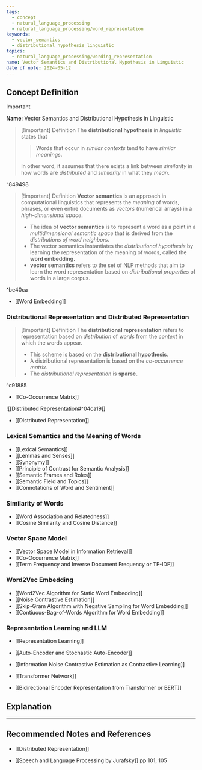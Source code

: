 ```yaml
---
tags:
  - concept
  - natural_language_processing
  - natural_language_processing/word_representation
keywords:
  - vector_semantics
  - distributional_hypothesis_linguistic
topics:
  - natural_language_processing/wording_representation
name: Vector Semantics and Distributional Hypothesis in Linguistic
date of note: 2024-05-12
---
```


## Concept Definition

>[!important]
>**Name**: Vector Semantics and Distributional Hypothesis in Linguistic

>[!important] Definition
>The **distributional hypothesis** in *linguistic* states that
>> Words that occur in *similar contexts* tend to have *similar meanings*. 
>
>In other word, it assumes that there exists a link between *similarity* in how words are *distributed* and *similarity*  in what they *mean*.

^849498

>[!important] Definition
>**Vector semantics** is an approach in computational linguistics that represents the *meaning* of words, phrases, or even entire documents as *vectors* (numerical arrays) in a *high-dimensional space*.
>
>- The idea of **vector semantics** is to represent a word as a point in a *multidimensional semantic space* that is derived from the *distributions of  word neighbors*.
>- The vector semantics instantiates the *distributional hypothesis* by learning the representation of the meaning of words, called the **word embedding.**
>- **vector semantics** refers to the set of NLP methods that aim to learn the word representation based on *distributional properties* of words in a large corpus.

^be40ca

- [[Word Embedding]]

### Distributional Representation and Distributed Representation


>[!important] Definition
>The **distributional representation** refers to representation based on *distribution* of *words* from the *context* in which the words appear.
>- This scheme is based on the **distributional hypothesis**.
>- A distributional representation is based on the *co-occurrence matrix.*
>- The *distributional representation* is **sparse.**

^c91885

- [[Co-Occurrence Matrix]]

![[Distributed Representation#^04ca19]]

- [[Distributed Representation]]

### Lexical Semantics and the Meaning of Words

- [[Lexical Semantics]]
- [[Lemmas and Senses]]
- [[Synonymy]]
- [[Principle of Contrast for Semantic Analysis]]
- [[Semantic Frames and Roles]]
- [[Semantic Field and Topics]]
- [[Connotations of Word and Sentiment]]

### Similarity of Words

- [[Word Association and Relatedness]]
- [[Cosine Similarity and Cosine Distance]]

### Vector Space Model

- [[Vector Space Model in Information Retrieval]]
- [[Co-Occurrence Matrix]]
- [[Term Frequency and Inverse Document Frequency or TF-IDF]]

### Word2Vec Embedding

- [[Word2Vec Algorithm for Static Word Embedding]]
- [[Noise Contrastive Estimation]]
- [[Skip-Gram Algorithm with Negative Sampling for Word Embedding]]
- [[Contiuous-Bag-of-Words Algorithm for Word Embedding]]

### Representation Learning and LLM

- [[Representation Learning]]

- [[Auto-Encoder and Stochastic Auto-Encoder]]
- [[Information Noise Contrastive Estimation as Contrastive Learning]]
- [[Transformer Network]]
- [[Bidirectional Encoder Representation from Transformer or BERT]]



## Explanation





-----------
##  Recommended Notes and References


- [[Distributed Representation]]

- [[Speech and Language Processing by Jurafsky]] pp 101, 105